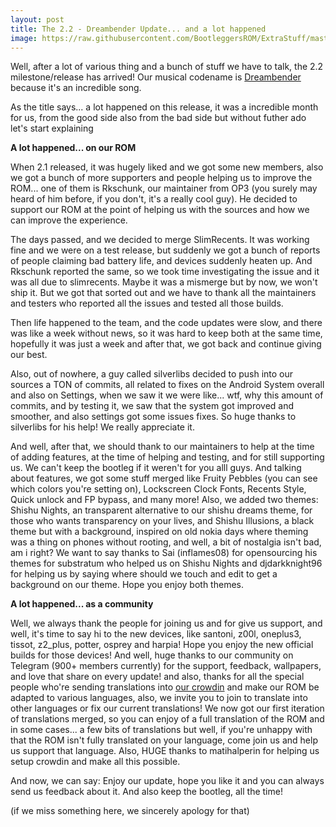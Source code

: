 ```yaml
---
layout: post
title: The 2.2 - Dreambender Update... and a lot happened
image: https://raw.githubusercontent.com/BootleggersROM/ExtraStuff/master/blogstuff/bootleg_22_dreambender.png
---
```


Well, after a lot of various thing and a bunch of stuff we have to talk, the 2.2 milestone/release has arrived! Our musical codename is [Dreambender](https://www.youtube.com/watch?v=A1a1x02dFlM) because it's an incredible song.

As the title says... a lot happened on this release, it was a incredible month for us, from the good side also from the bad side but without futher ado let's start explaining

**A lot happened... on our ROM**

When 2.1 released, it was hugely liked and we got some new members, also we got a bunch of more supporters and people helping us to improve the ROM... one of them is Rkschunk, our maintainer from OP3 (you surely may heard of him before, if you don't, it's a really cool guy). He decided to support our ROM at the point of helping us with the sources and how we can improve the experience.

The days passed, and we decided to merge SlimRecents. It was working fine and we were on a test release, but suddenly we got a bunch of reports of people claiming bad battery life, and devices suddenly heaten up. And Rkschunk reported the same, so we took time investigating the issue and it was all due to slimrecents. Maybe it was a mismerge but by now, we won't ship it. But we got that sorted out and we have to thank all the maintainers and testers who reported all the issues and tested all those builds.

Then life happened to the team, and the code updates were slow, and there was like a week without news, so it was hard to keep both at the same time, hopefully it was just a week and after that, we got back and continue giving our best.

Also, out of nowhere, a guy called silverlibs decided to push into our sources a TON of commits, all related to fixes on the Android System overall and also on Settings, when we saw it we were like... wtf, why this amount of commits, and by testing it, we saw that the system got improved and smoother, and also settings got some issues fixes. So huge thanks to silverlibs for his help! We really appreciate it.

And well, after that, we should thank to our maintainers to help at the time of adding features, at the time of helping and testing, and for still supporting us. We can't keep the bootleg if it weren't for you alll guys. And talking about features, we got some stuff merged like Fruity Pebbles (you can see which colors you're setting on), Lockscreen Clock Fonts, Recents Style, Quick unlock and FP bypass, and many more! Also, we added two themes: Shishu Nights, an transparent alternative to our shishu dreams theme, for those who wants transparency on your lives, and Shishu Illusions, a black theme but with a background, inspired on old nokia days where theming was a thing on phones without rooting, and well, a bit of nostalgia isn't bad, am i right? We want to say thanks to Sai (inflames08) for opensourcing his themes for substratum who helped us on Shishu Nights and djdarkknight96 for helping us by saying where should we touch and edit to get a background on our theme. Hope you enjoy both themes.

**A lot happened... as a community**

Well, we always thank the people for joining us and for give us support, and well, it's time to say hi to the new devices, like santoni, z00l, oneplus3, tissot, z2_plus, potter, osprey and harpia! Hope you enjoy the new official builds for those devices! And well, huge thanks to our community on Telegram (900+ members currently) for the support, feedback, wallpapers, and love that share on every update! and also, thanks for all the special people who're sending translations into [our crowdin](https://crwd.in/bootleggers-rom) and make our ROM be adapted to various languages, also, we invite you to join to translate into other languages or fix our current translations! We now got our first iteration of translations merged, so you can enjoy of a full translation of the ROM and in some cases... a few bits of translations but well, if you're unhappy with that the ROM isn't fully translated on your language, come join us and help us support that language. Also, HUGE thanks to matihalperin for helping us setup crowdin and make all this possible.

And now, we can say: Enjoy our update, hope you like it and you can always send us feedback about it. And also keep the bootleg, all the time!

(if we miss something here, we sincerely apology for that)
